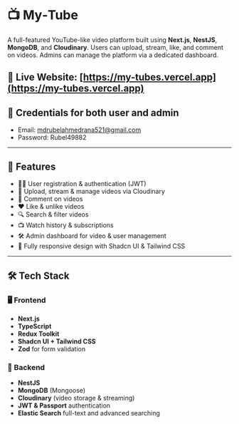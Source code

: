 # 📺 My‑Tube

A full-featured YouTube-like video platform built using **Next.js**, **NestJS**, **MongoDB**, and **Cloudinary**. Users can upload, stream, like, and comment on videos. Admins can manage the platform via a dedicated dashboard.

🔴 **Live Website**: [https://my-tubes.vercel.app](https://my-tubes.vercel.app)  
---

## 🔐 Credentials for both user and admin
- Email: mdrubelahmedrana521@gmail.com
- Password: Rubel49882

---

## 🚀 Features

- 🧑‍💻 User registration & authentication (JWT)
- 🎥 Upload, stream & manage videos via Cloudinary
- 💬 Comment on videos
- ❤️ Like & unlike videos
- 🔍 Search & filter videos
- 📺 Watch history & subscriptions
- 🛠️ Admin dashboard for video & user management
- 📱 Fully responsive design with Shadcn UI & Tailwind CSS

---

## 🛠️ Tech Stack

### 🖥️ Frontend
- **Next.js**
- **TypeScript**
- **Redux Toolkit**
- **Shadcn UI + Tailwind CSS**
- **Zod** for form validation

### 🧪 Backend
- **NestJS**
- **MongoDB** (Mongoose)
- **Cloudinary** (video storage & streaming)
- **JWT & Passport** authentication
- **Elastic Search** full-text and advanced searching
